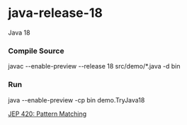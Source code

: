 # java-release-18
Java 18

### Compile Source
javac --enable-preview --release 18 src/demo/*.java -d bin

### Run
java --enable-preview -cp bin demo.TryJava18


[JEP 420: Pattern Matching](https://openjdk.java.net/jeps/420)